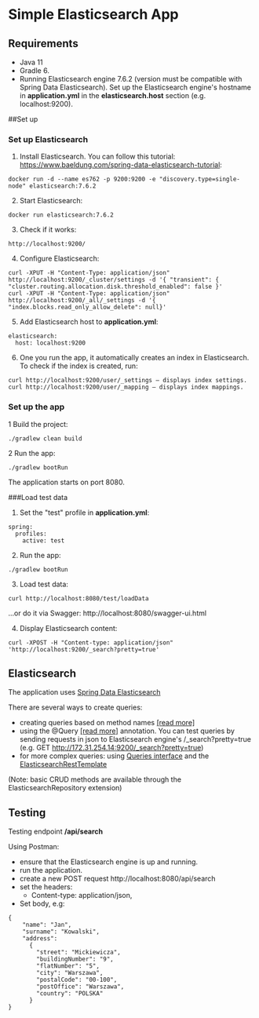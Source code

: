 # Simple Elasticsearch App

## Requirements
* Java 11
* Gradle 6.
* Running Elasticsearch engine 7.6.2 (version must be compatible with Spring Data Elasticsearch). Set up the Elasticsearch engine's hostname in **application.yml** in the **elasticsearch.host** section (e.g. localhost:9200).

##Set up
### Set up Elasticsearch
1. Install Elasticsearch.
   You can follow this tutorial: https://www.baeldung.com/spring-data-elasticsearch-tutorial:
````
docker run -d --name es762 -p 9200:9200 -e "discovery.type=single-node" elasticsearch:7.6.2
````
2. Start Elasticsearch: 
````
docker run elasticsearch:7.6.2
````
3. Check if it works:
````
http://localhost:9200/
````
4. Configure Elasticsearch:
````
curl -XPUT -H "Content-Type: application/json" http://localhost:9200/_cluster/settings -d '{ "transient": { "cluster.routing.allocation.disk.threshold_enabled": false }'
curl -XPUT -H "Content-Type: application/json" http://localhost:9200/_all/_settings -d '{ "index.blocks.read_only_allow_delete": null}'
````
5. Add Elasticsearch host to **application.yml**:
````
elasticsearch:
  host: localhost:9200 
````
6. One you run the app, it automatically creates an index in Elasticsearch. 
   To check if the index is created, run:
````
curl http://localhost:9200/user/_settings – displays index settings.
curl http://localhost:9200/user/_mapping – displays index mappings.
````

### Set up the app
1 Build the project:
````
./gradlew clean build
````
2 Run the app:
````
./gradlew bootRun
````
The application starts on port 8080.

###Load test data
1. Set the "test" profile in **application.yml**:
````
spring:
  profiles:
    active: test
````
2. Run the app:
````
./gradlew bootRun
````
3. Load test data:
````
curl http://localhost:8080/test/loadData
````
...or do it via Swagger:
http://localhost:8080/swagger-ui.html

4. Display Elasticsearch content:
````
curl -XPOST -H "Content-type: application/json" 'http://localhost:9200/_search?pretty=true'
````
## Elasticsearch
The application uses [Spring Data Elasticsearch](https://docs.spring.io/spring-data/elasticsearch/docs/current/reference/html/#preface)

There are several ways to create queries:
- creating queries based on method names [[read more]](https://docs.spring.io/spring-data/elasticsearch/docs/current/reference/html/#elasticsearch.query-methods.criterions)
- using the @Query [[read more]](https://docs.spring.io/spring-data/elasticsearch/docs/current/reference/html/#elasticsearch.query-methods.at-query) annotation. You can test queries by sending requests in json to Elasticsearch engine's /_search?pretty=true (e.g. GET http://172.31.254.14:9200/_search?pretty=true)
- for more complex queries: using [Queries interface](https://docs.spring.io/spring-data/elasticsearch/docs/current-SNAPSHOT/reference/html/#elasticsearch.operations.searchresulttypes) and the [ElasticsearchRestTemplate](https://docs.spring.io/spring-data/elasticsearch/docs/current/reference/html/#elasticsearch.operations.resttemplate)

(Note: basic CRUD methods are available through the ElasticsearchRepository extension)

## Testing
Testing endpoint **/api/search**

Using Postman:
- ensure that the Elasticsearch engine is up and running.
- run the application.
- create a new POST request http://localhost:8080/api/search
- set the headers:
    - Content-type: application/json,
- Set body, e.g:

````
{
    "name": "Jan",
    "surname": "Kowalski",
    "address":
      {
        "street": "Mickiewicza",
        "buildingNumber": "9",
        "flatNumber": "5",
        "city": "Warszawa",
        "postalCode": "00-100",
        "postOffice": "Warszawa",
        "country": "POLSKA"
      }
}
````